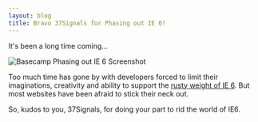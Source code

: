 ```yaml
---
layout: blog
title: Bravo 37Signals for Phasing out IE 6!
---
```

It's been a long time coming...

![Basecamp Phasing out IE 6 Screenshot](http://farm3.static.flickr.com/2665/4123348110_13e9dbc1c7_o.jpg)

Too much time has gone by with developers forced to limit their imaginations, creativity and ability to support the [rusty weight of IE 6](http://37signals.blogs.com/products/2008/07/basecamp-phasin.html). But most websites have been afraid to stick their neck out.

So, kudos to you, 37Signals, for doing your part to rid the world of IE6.
